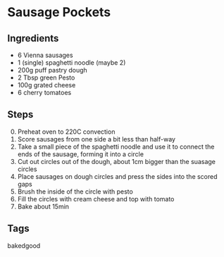 # Sausage Pockets

## Ingredients 

* 6 Vienna sausages 
* 1 (single) spaghetti noodle (maybe 2)
* 200g puff pastry dough
* 2 Tbsp green Pesto 
* 100g grated cheese 
* 6 cherry tomatoes 

## Steps 

0. Preheat oven to 220C convection
1. Score sausages from one side a bit less than half-way
2. Take a small piece of the spaghetti noodle and use it to connect the ends of the sausage, forming it into a circle
3. Cut out circles out of the dough, about 1cm bigger than the suasage circles
4. Place sausages on dough circles and press the sides into the scored gaps
5. Brush the inside of the circle with pesto
6. Fill the circles with cream cheese and top with tomato
7. Bake about 15min

## Tags
bakedgood
